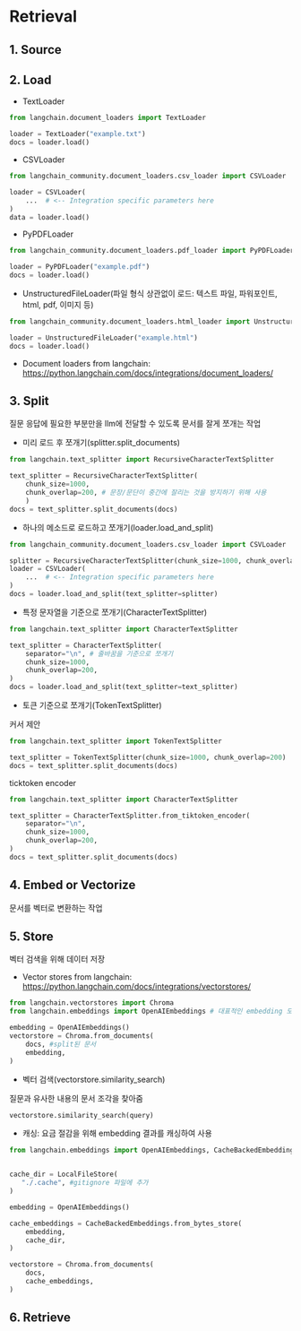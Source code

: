 # Retrieval

## 1. Source
## 2. Load

- TextLoader
```python
from langchain.document_loaders import TextLoader

loader = TextLoader("example.txt")
docs = loader.load()
```

- CSVLoader
```python
from langchain_community.document_loaders.csv_loader import CSVLoader

loader = CSVLoader(
    ...  # <-- Integration specific parameters here
)
data = loader.load()
```

- PyPDFLoader
```python
from langchain_community.document_loaders.pdf_loader import PyPDFLoader

loader = PyPDFLoader("example.pdf")
docs = loader.load()
```

- UnstructuredFileLoader(파일 형식 상관없이 로드: 텍스트 파일, 파워포인트, html, pdf, 이미지 등)     
```python
from langchain_community.document_loaders.html_loader import UnstructuredFileLoader

loader = UnstructuredFileLoader("example.html")
docs = loader.load()
```

- Document loaders from langchain: https://python.langchain.com/docs/integrations/document_loaders/


## 3. Split

질문 응답에 필요한 부분만을 llm에 전달할 수 있도록 문서를 잘게 쪼개는 작업

- 미리 로드 후 쪼개기(splitter.split_documents)
```python
from langchain.text_splitter import RecursiveCharacterTextSplitter

text_splitter = RecursiveCharacterTextSplitter(
    chunk_size=1000, 
    chunk_overlap=200, # 문장/문단이 중간에 잘리는 것을 방지하기 위해 사용
    )
docs = text_splitter.split_documents(docs)
```

- 하나의 메소드로 로드하고 쪼개기(loader.load_and_split)
```python
from langchain_community.document_loaders.csv_loader import CSVLoader

splitter = RecursiveCharacterTextSplitter(chunk_size=1000, chunk_overlap=200,)
loader = CSVLoader(
    ...  # <-- Integration specific parameters here
)
docs = loader.load_and_split(text_splitter=splitter)
```

- 특정 문자열을 기준으로 쪼개기(CharacterTextSplitter)
```python
from langchain.text_splitter import CharacterTextSplitter

text_splitter = CharacterTextSplitter(
    separator="\n", # 줄바꿈을 기준으로 쪼개기
    chunk_size=1000,
    chunk_overlap=200,
)
docs = loader.load_and_split(text_splitter=text_splitter)
```

- 토큰 기준으로 쪼개기(TokenTextSplitter)

커서 제안

```python
from langchain.text_splitter import TokenTextSplitter

text_splitter = TokenTextSplitter(chunk_size=1000, chunk_overlap=200)
docs = text_splitter.split_documents(docs)
```

ticktoken encoder

```python
from langchain.text_splitter import CharacterTextSplitter

text_splitter = CharacterTextSplitter.from_tiktoken_encoder(
    separator="\n",
    chunk_size=1000, 
    chunk_overlap=200,
)
docs = text_splitter.split_documents(docs)
```

## 4. Embed or Vectorize

문서를 벡터로 변환하는 작업

## 5. Store

벡터 검색을 위해 데이터 저장

- Vector stores from langchain: https://python.langchain.com/docs/integrations/vectorstores/

```python
from langchain.vectorstores import Chroma
from langchain.embeddings import OpenAIEmbeddings # 대표적인 embedding 모델

embedding = OpenAIEmbeddings()
vectorstore = Chroma.from_documents(
    docs, #split된 문서
    embedding,
)
```

- 벡터 검색(vectorstore.similarity_search)

질문과 유사한 내용의 문서 조각을 찾아줌

```python
vectorstore.similarity_search(query)
```

- 캐싱: 요금 절감을 위해 embedding 결과를 캐싱하여 사용

```python
from langchain.embeddings import OpenAIEmbeddings, CacheBackedEmbeddings


cache_dir = LocalFileStore(
   "./.cache", #gitignore 파일에 추가
)

embedding = OpenAIEmbeddings()

cache_embeddings = CacheBackedEmbeddings.from_bytes_store(
    embedding,
    cache_dir,
)

vectorstore = Chroma.from_documents(
    docs,
    cache_embeddings,
)
```


## 6. Retrieve






